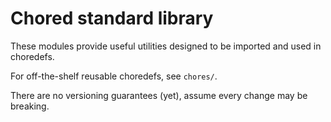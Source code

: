 # Chored standard library

These modules provide useful utilities designed to be imported and used in choredefs.

For off-the-shelf reusable choredefs, see `chores/`.

There are no versioning guarantees (yet), assume every change may be breaking.
